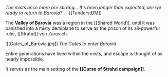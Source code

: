 *The mists once more are stirring... It's been longer than expected, are we ready to return to Barovia?*
-- [[TenderstDM]]


The **Valley of Barovia** was a region in the [[Shared World]], until it was banished into a misty demiplane to serve as the prison of its all-powerful ruler, [[Strahd]] von Zarovich. 

![[Gates_of_Barovia.jpg]]
*The Gates to enter Barovia*

Entire generations have lived within the mists, and escape is thought of as nearly impossible.

It serves as the main setting of the **[[Curse of Strahd campaign]]**.
